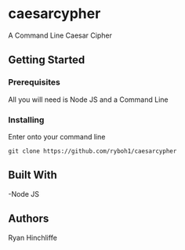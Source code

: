 # caesarcypher
A Command Line Caesar Cipher

## Getting Started

### Prerequisites 
All you will need is Node JS and a Command Line

### Installing 

Enter onto your command line

```git clone https://github.com/ryboh1/caesarcypher```
 
## Built With
-Node JS

## Authors

Ryan Hinchliffe
